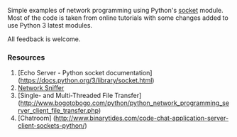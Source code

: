Simple examples of network programming using Python's
[socket](https://docs.python.org/3/library/socket.html) module. Most
of the code is taken from online tutorials with some changes added to use Python 3
latest modules.

All feedback is welcome.

### Resources
1. [Echo Server - Python socket documentation] (https://docs.python.org/3/library/socket.html)
2. [Network Sniffer](http://www.binarytides.com/python-packet-sniffer-code-linux/)
3. [Single- and Multi-Threaded File Transfer] (http://www.bogotobogo.com/python/python_network_programming_server_client_file_transfer.php)
4. [Chatroom] (http://www.binarytides.com/code-chat-application-server-client-sockets-python/)
